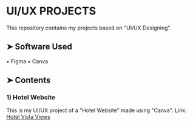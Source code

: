 # UI/UX PROJECTS
This repository contains my projects based on "UI/UX Designing".
## ➤ Software Used
• Figma
• Canva
## ➤ Contents
### 1) Hotel Website
This is my UI/UX project of a "Hotel Website" made using "Canva".
Link: <a href="https://hotel-vista-views.my.canva.site/">Hotel Vista Views</a>
